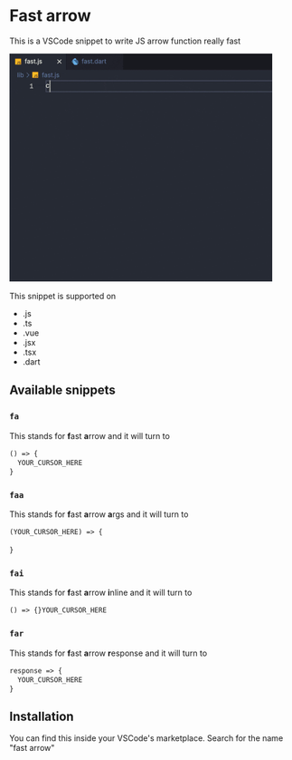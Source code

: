 # Fast arrow
This is a VSCode snippet to write JS arrow function really fast

![gif](https://raw.githubusercontent.com/vinliao/fast-arrow/master/images/faster.gif)

This snippet is supported on
- .js
- .ts
- .vue
- .jsx
- .tsx
- .dart


## Available snippets
### `fa`
This stands for **f**ast **a**rrow and it will turn to
```
() => {
  YOUR_CURSOR_HERE
}
```

### `faa`
This stands for **f**ast **a**rrow **a**rgs and it will turn to
```
(YOUR_CURSOR_HERE) => {

}
```

### `fai`
This stands for **f**ast **a**rrow **i**nline and it will turn to
```
() => {}YOUR_CURSOR_HERE
```

### `far`
This stands for **f**ast **a**rrow **r**esponse and it will turn to
```
response => {
  YOUR_CURSOR_HERE
}
```

## Installation
You can find this inside your VSCode's marketplace. Search for the name "fast arrow"
